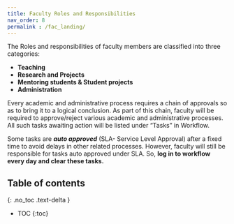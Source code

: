 ```yaml
---
title: Faculty Roles and Responsibilities
nav_order: 8
permalink : /fac_landing/
---
```


The Roles and responsibilities of faculty members are classified into three categories:

* **Teaching**  
* **Research and Projects**  
* **Mentoring students & Student projects**  
* **Administration**

Every academic and administrative process requires a chain of approvals so as to bring it to a logical conclusion. As part of this chain, faculty will be required to approve/reject various academic and administrative processes. All such tasks awaiting action will be listed under “Tasks” in Workflow. 

Some tasks are ***auto approved*** (SLA- Service Level Approval) after a fixed time to avoid delays in other related processes. However, faculty will still be responsible for tasks auto approved under SLA.  So, **log in to workflow every day and clear these tasks.**  


## Table of contents
{: .no_toc .text-delta } 
* TOC
{:toc}


